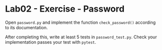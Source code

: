 # Lab02 - Exercise - Password

Open `password.py` and implement the function `check_password()` according to its documentation.

After completing this, write at least 5 tests in `password_test.py`. Check your implementation passes your test with `pytest`.
